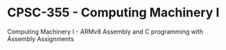 # CPSC-355 - Computing Machinery I
Computing Machinery I - ARMv8 Assembly and C programming with Assembly Assignments
